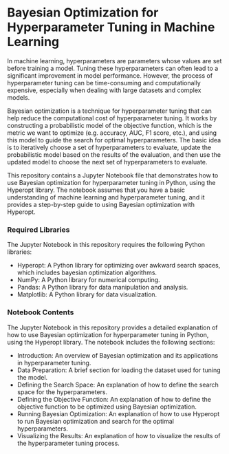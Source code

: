<h1>Bayesian Optimization for Hyperparameter Tuning in Machine Learning</h1>

<p>In machine learning, hyperparameters are parameters whose values are set before training a model. Tuning these hyperparameters can often lead to a significant improvement in model performance. However, the process of hyperparameter tuning can be time-consuming and computationally expensive, especially when dealing with large datasets and complex models.</p> 
<p>Bayesian optimization is a technique for hyperparameter tuning that can help reduce the computational cost of hyperparameter tuning. It works by constructing a probabilistic model of the objective function, which is the metric we want to optimize (e.g. accuracy, AUC, F1 score, etc.), and using this model to guide the search for optimal hyperparameters. The basic idea is to iteratively choose a set of hyperparameters to evaluate, update the probabilistic model based on the results of the evaluation, and then use the updated model to choose the next set of hyperparameters to evaluate.</p> 
<p>This repository contains a Jupyter Notebook file that demonstrates how to use Bayesian optimization for hyperparameter tuning in Python, using the Hyperopt library. The notebook assumes that you have a basic understanding of machine learning and hyperparameter tuning, and it provides a step-by-step guide to using Bayesian optimization with Hyperopt.</p> 

<h3>Required Libraries</h3>
<p>The Jupyter Notebook in this repository requires the following Python libraries:</p> 
<ul>
  <li>Hyperopt: A Python library for optimizing over awkward search spaces, which includes bayesian optimization algorithms.</li>
  <li>NumPy: A Python library for numerical computing.</li>
  <li>Pandas: A Python library for data manipulation and analysis.</li>
  <li>Matplotlib: A Python library for data visualization.</li>
</ul>

<h3>Notebook Contents</h3>
<p>The Jupyter Notebook in this repository provides a detailed explanation of how to use Bayesian optimization for hyperparameter tuning in Python, using the Hyperopt library. The notebook includes the following sections:</p>
<ul>
  <li>Introduction: An overview of Bayesian optimization and its applications in hyperparameter tuning.</li>
  <li>Data Preparation: A brief section for loading the dataset used for tuning the model.</li>
  <li>Defining the Search Space: An explanation of how to define the search space for the hyperparameters.</li>
  <li>Defining the Objective Function: An explanation of how to define the objective function to be optimized using Bayesian optimization.</li>
  <li>Running Bayesian Optimization: An explanation of how to use Hyperopt to run Bayesian optimization and search for the optimal hyperparameters.</li>
  <li>Visualizing the Results: An explanation of how to visualize the results of the hyperparameter tuning process.</li>
</ul>

